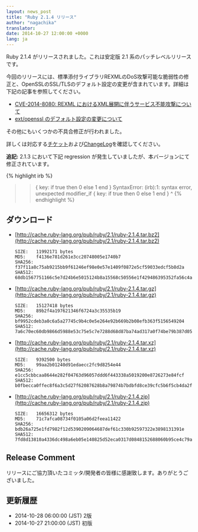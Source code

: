 ```yaml
---
layout: news_post
title: "Ruby 2.1.4 リリース"
author: "nagachika"
translator:
date: 2014-10-27 12:00:00 +0000
lang: ja
---
```


Ruby 2.1.4 がリリースされました。これは安定版 2.1 系のパッチレベルリリースです。

今回のリリースには、標準添付ライブラリREXMLのDoS攻撃可能な脆弱性の修正と、OpenSSLのSSL/TLSのデフォルト設定の変更が含まれています。詳細は下記の記事を参照してください。

* [CVE-2014-8080: REXML におけるXML展開に伴うサービス不能攻撃について](https://www.ruby-lang.org/ja/news/2014/10/27/rexml-dos-cve-2014-8080/)
* [ext/openssl のデフォルト設定の変更について](https://www.ruby-lang.org/ja/news/2014/10/27/changing-default-settings-of-ext-openssl/)

その他にもいくつかの不具合修正が行われました。

詳しくは対応する[チケット](https://bugs.ruby-lang.org/projects/ruby-21/issues?set_filter=1&amp;status_id=5)および[ChangeLog](http://svn.ruby-lang.org/repos/ruby/tags/v2_1_4/ChangeLog)を確認してください。

__追記:__ 2.1.3 において下記 regression が発生していましたが、本バージョンにて修正されています。

{% highlight irb %}
>> { key: if true then 0 else 1 end }
SyntaxError: (irb):1: syntax error, unexpected modifier_if
{ key: if true then 0 else 1 end }
         ^
{% endhighlight %}

## ダウンロード

* [http://cache.ruby-lang.org/pub/ruby/2.1/ruby-2.1.4.tar.bz2](http://cache.ruby-lang.org/pub/ruby/2.1/ruby-2.1.4.tar.bz2)

      SIZE:   11992171 bytes
      MD5:    f4136e781d261e3cc20748005e1740b7
      SHA256: f37f11a8c75ab9215bb9f61246ef98e0e57e1409f0872e5cf59033edcf5b8d2a
      SHA512: 68db1567751166c5e7d24b6e5015124b8a15568c50556e1f429486395352fa56c4a195a74820ab135697924149d014b445b345a1b9755678aaf824fba79c606b

* [http://cache.ruby-lang.org/pub/ruby/2.1/ruby-2.1.4.tar.gz](http://cache.ruby-lang.org/pub/ruby/2.1/ruby-2.1.4.tar.gz)

      SIZE:   15127418 bytes
      MD5:    89b2f4a197621346f6724a3c35535b19
      SHA256: bf9952cdeb3a0c6a5a27745c9b4c0e5e264e92b669b2b08efb363f5156549204
      SHA512: 7a6c70ec60db9866d5988e53c75e5c7e7288d68d87ba74ad317a0f74be79b387d05f665d9273d24dc64edc011d396b6396d2c7b1de6fd6a03569103e5acdcc36

* [http://cache.ruby-lang.org/pub/ruby/2.1/ruby-2.1.4.tar.xz](http://cache.ruby-lang.org/pub/ruby/2.1/ruby-2.1.4.tar.xz)

      SIZE:   9392500 bytes
      MD5:    99aa2b01240d91edaecc2fc9d8254e44
      SHA256: e1cc5cbbcaa8644e282f04763d96057ddd6f443338a5019200e8726273e84fcf
      SHA512: b0fbecca0ffec8f6a3c5d27f62087628b8a79874b7bdbfd8ce39cfc5b6f5cb4da2f8a3e6031abae9c59273cf629f41cf5987e2a5f4c083b0f3a3b02eeb5d7dca

* [http://cache.ruby-lang.org/pub/ruby/2.1/ruby-2.1.4.zip](http://cache.ruby-lang.org/pub/ruby/2.1/ruby-2.1.4.zip)

      SIZE:   16656312 bytes
      MD5:    71c7afca08734f0105a06d2feea11422
      SHA256: bdb26a725e1fd7982f12d5390209064687def61c330b92597322e3898131391e
      SHA512: 7fd8d13810a4336dc498a6eb05e140825d52eca0317d0848152688060b95ce4c79ab6a10cf14ab2499ae559fb4676d86538eacd94fb262c16795067fb4f47614


## Release Comment

リリースにご協力頂いたコミッタ/開発者の皆様に感謝致します。ありがとうございました。

## 更新履歴

* 2014-10-28 06:00:00 (JST) 2版
* 2014-10-27 21:00:00 (JST) 初版
